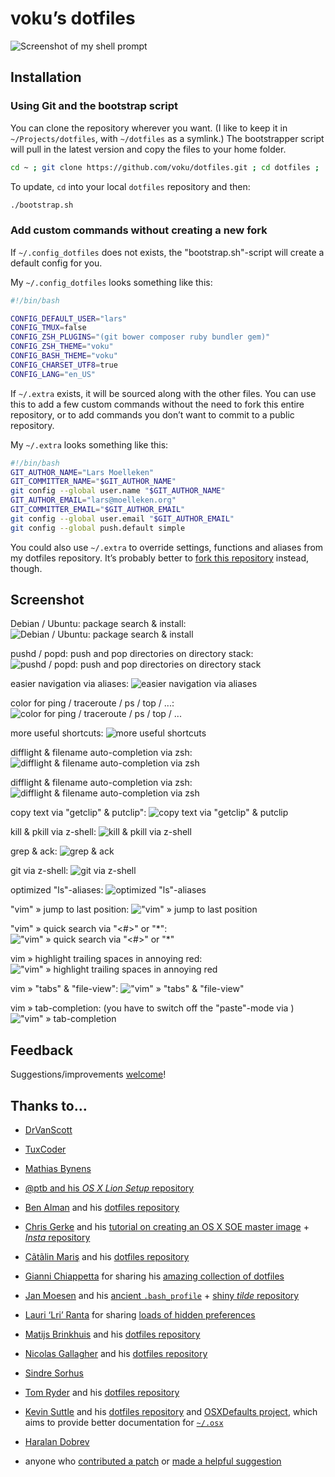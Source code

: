 # voku’s dotfiles

![Screenshot of my shell prompt](http://suckup.de/wp-content/uploads/2014/06/bash_prompt.png)


## Installation

### Using Git and the bootstrap script

You can clone the repository wherever you want. (I like to keep it in `~/Projects/dotfiles`, with `~/dotfiles` as a symlink.) The bootstrapper script will pull in the latest version and copy the files to your home folder.

```bash
cd ~ ; git clone https://github.com/voku/dotfiles.git ; cd dotfiles ; ./firstInstall.sh ; ./bootstrap.sh 
```

To update, `cd` into your local `dotfiles` repository and then:

```bash
./bootstrap.sh
```

### Add custom commands without creating a new fork

If `~/.config_dotfiles` does not exists, the "bootstrap.sh"-script will create a default config for you.

My `~/.config_dotfiles` looks something like this:

```bash
#!/bin/bash

CONFIG_DEFAULT_USER="lars"
CONFIG_TMUX=false
CONFIG_ZSH_PLUGINS="(git bower composer ruby bundler gem)"
CONFIG_ZSH_THEME="voku"
CONFIG_BASH_THEME="voku"
CONFIG_CHARSET_UTF8=true
CONFIG_LANG="en_US"
```

If `~/.extra` exists, it will be sourced along with the other files. You can use this to add a few custom commands without the need to fork this entire repository, or to add commands you don’t want to commit to a public repository.

My `~/.extra` looks something like this:

```bash
#!/bin/bash
GIT_AUTHOR_NAME="Lars Moelleken"
GIT_COMMITTER_NAME="$GIT_AUTHOR_NAME"
git config --global user.name "$GIT_AUTHOR_NAME"
GIT_AUTHOR_EMAIL="lars@moelleken.org"
GIT_COMMITTER_EMAIL="$GIT_AUTHOR_EMAIL"
git config --global user.email "$GIT_AUTHOR_EMAIL"
git config --global push.default simple
```

You could also use `~/.extra` to override settings, functions and aliases from my dotfiles repository. It’s probably better to [fork this repository](https://github.com/voku/dotfiles/fork) instead, though.


## Screenshot

Debian / Ubuntu: package search & install:
![Debian / Ubuntu: package search & install](https://lh6.googleusercontent.com/-4wgyNUx-5lU/VBaLoHkCIkI/AAAAAAAAEps/pDB4j-miYB0/w1152-h852-no/apt.gif)

pushd / popd: push and pop directories on directory stack:
![pushd / popd: push and pop directories on directory stack](https://lh3.googleusercontent.com/-l1vjmWrWqt0/VBaLoFuDegI/AAAAAAAAEpk/QyCvxleninE/w1152-h852-no/cd.gif)

easier navigation via aliases:
![easier navigation via aliases](https://lh5.googleusercontent.com/-FM9MfR5aubU/VBaLnwZ2ahI/AAAAAAAAEp0/IaCkh-o6FG0/w1152-h852-no/cd_v2.gif)

color for ping / traceroute / ps / top / ...:
![color for ping / traceroute / ps / top / ...](https://lh4.googleusercontent.com/-BCzdV0iWpNM/VBaLosHohzI/AAAAAAAAEp8/-wV8lMW6F50/w1152-h852-no/color.gif)

more useful shortcuts:
![more useful shortcuts](https://lh3.googleusercontent.com/-RRqTWa4US6w/VBaLosCrfYI/AAAAAAAAEqE/_RnpJBO6N8E/w1152-h852-no/date.gif)

difflight & filename auto-completion via zsh:
![difflight & filename auto-completion via zsh](https://lh3.googleusercontent.com/-PrczDV4plG8/VBaLpMJzXhI/AAAAAAAAEqU/nNK6q3JY5Gs/w1152-h852-no/diff_v2.gif)

difflight & filename auto-completion via zsh:
![difflight & filename auto-completion via zsh](https://lh3.googleusercontent.com/-PrczDV4plG8/VBaLpMJzXhI/AAAAAAAAEqU/nNK6q3JY5Gs/w1152-h852-no/diff_v2.gif)

copy text via "getclip" & putclip":
![copy text via "getclip" & putclip](https://lh5.googleusercontent.com/-8akAgcHLS2s/VBaLpzImBsI/AAAAAAAAEqc/-IVyJbD6Kko/w1152-h852-no/get_put_clip.gif)

kill & pkill via z-shell:
![kill & pkill via z-shell](https://lh3.googleusercontent.com/-ybTtj7nmPYE/VBaLq1jyi8I/AAAAAAAAEq4/3BBEnPf4b7Q/w1152-h852-no/kill.gif)

grep & ack:
![grep & ack](https://lh6.googleusercontent.com/-dHkQzH_XD8o/VBaLq9WbSyI/AAAAAAAAEqs/II7LEMtvGwU/w1152-h852-no/grep.gif)

git via z-shell:
![git via z-shell](https://lh6.googleusercontent.com/-ATRuQsKRgFM/VBaLqQaZFEI/AAAAAAAAEqo/zoJXy-SKBHQ/w1152-h852-no/git.gif)

optimized "ls"-aliases:
![optimized "ls"-aliases](https://lh5.googleusercontent.com/-jzLOw-vkD-o/VBaLrUAwvoI/AAAAAAAAEq8/p8sOULfTuOA/w1152-h852-no/ls.gif)

"vim" » jump to last position:
!["vim" » jump to last position](https://lh5.googleusercontent.com/-6H2Y0Ratyxw/VBaLthchGDI/AAAAAAAAEro/9YETpn0GNss/w1152-h852-no/vim_v1.gif)

"vim" » quick search via "<#>" or "*":
!["vim" » quick search via "<#>" or "*"](https://lh4.googleusercontent.com/-29Wytj4-zGM/VBaLs_vT28I/AAAAAAAAElQ/qgnYpvc1SII/w1152-h852-no/vim_v2.gif)

vim » highlight trailing spaces in annoying red:
!["vim" » highlight trailing spaces in annoying red](https://lh4.googleusercontent.com/-zul98tm1cTU/VBaLt6t7ObI/AAAAAAAAErs/B7mv08W4OZs/w1152-h852-no/vim_v4.gif)

vim » "tabs" & "file-view":
!["vim" » "tabs" & "file-view"](https://lh4.googleusercontent.com/-phXE_PZUeSQ/VBaLuKlwPuI/AAAAAAAAEr4/qUVwnMmJmGI/w1152-h852-no/vim_v5.gif)

vim » tab-completion: (you have to switch off the "paste"-mode via <F2>)
!["vim" » tab-completion](https://lh3.googleusercontent.com/-2JrIi68Cln4/VBaLvDmvRuI/AAAAAAAAEr8/vrMVjlb0Kr8/w1152-h852-no/vim_v6.gif)


## Feedback

Suggestions/improvements
[welcome](https://github.com/voku/dotfiles/issues)!


## Thanks to…

* [DrVanScott](https://github.com/DrVanScott/dotfiles/)
* [TuxCoder](https://github.com/TuxCoder/dotfiles/)
* [Mathias Bynens](https://github.com/mathiasbynens/dotfiles/)
* [@ptb and his _OS X Lion Setup_ repository](https://github.com/ptb/Mac-OS-X-Lion-Setup)
* [Ben Alman](http://benalman.com/) and his [dotfiles repository](https://github.com/cowboy/dotfiles)
* [Chris Gerke](http://www.randomsquared.com/) and his [tutorial on creating an OS X SOE master image](http://chris-gerke.blogspot.com/2012/04/mac-osx-soe-master-image-day-7.html) + [_Insta_ repository](https://github.com/cgerke/Insta)
* [Cãtãlin Mariş](https://github.com/alrra) and his [dotfiles repository](https://github.com/alrra/dotfiles)
* [Gianni Chiappetta](http://gf3.ca/) for sharing his [amazing collection of dotfiles](https://github.com/gf3/dotfiles)
* [Jan Moesen](http://jan.moesen.nu/) and his [ancient `.bash_profile`](https://gist.github.com/1156154) + [shiny _tilde_ repository](https://github.com/janmoesen/tilde)
* [Lauri ‘Lri’ Ranta](http://lri.me/) for sharing [loads of hidden preferences](http://osxnotes.net/defaults.html)
* [Matijs Brinkhuis](http://hotfusion.nl/) and his [dotfiles repository](https://github.com/matijs/dotfiles)
* [Nicolas Gallagher](http://nicolasgallagher.com/) and his [dotfiles repository](https://github.com/necolas/dotfiles)
* [Sindre Sorhus](http://sindresorhus.com/)
* [Tom Ryder](http://blog.sanctum.geek.nz/) and his [dotfiles repository](https://github.com/tejr/dotfiles)
* [Kevin Suttle](http://kevinsuttle.com/) and his [dotfiles repository](https://github.com/kevinSuttle/dotfiles) and [OSXDefaults project](https://github.com/kevinSuttle/OSXDefaults), which aims to provide better documentation for [`~/.osx`](http://mths.be/osx)
* [Haralan Dobrev](http://hkdobrev.com/)

* anyone who [contributed a patch](https://github.com/voku/dotfiles/contributors) or [made a helpful suggestion](https://github.com/mathiasbynens/dotfiles/issues)
